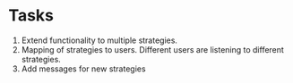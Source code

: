 # Tasks

1. Extend functionality to multiple strategies.
2. Mapping of strategies to users. Different users are listening to different strategies.
3. Add messages for new strategies